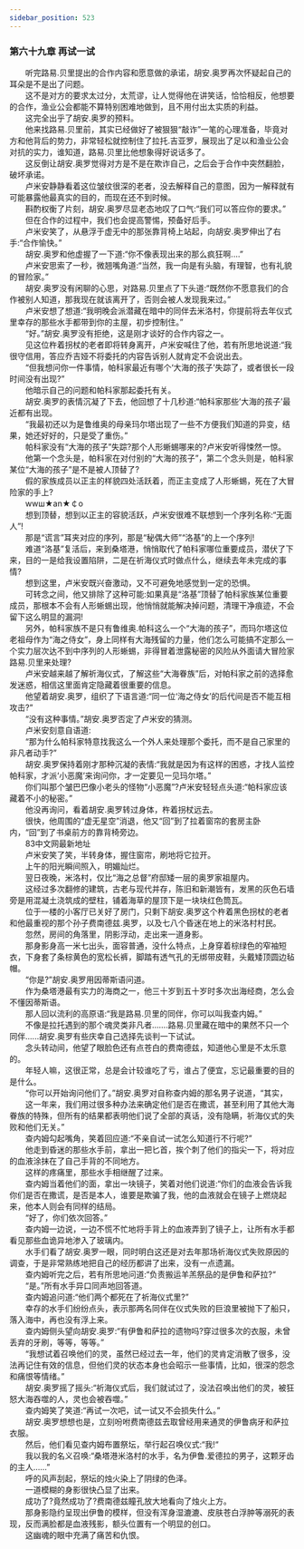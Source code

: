 ```yaml
---
sidebar_position: 523
---
```

### 第六十九章 再试一试  


　　听完路易.贝里提出的合作内容和愿意做的承诺，胡安.奥罗再次怀疑起自己的耳朵是不是出了问题。  
　　这不是对方的要求太过分，太荒谬，让人觉得他在讲笑话，恰恰相反，他想要的合作，渔业公会都能不算特别困难地做到，且不用付出太实质的利益。  
　　这完全出乎了胡安.奥罗的预料。  
　　他来找路易.贝里前，其实已经做好了被狠狠“敲诈”一笔的心理准备，毕竟对方和他背后的势力，非常轻松就控制住了拉托.吉亚罗，展现出了足以和渔业公会对抗的实力，谁知道，路易.贝里比他想象得好说话多了。  
　　这反倒让胡安.奥罗觉得对方是不是在欺诈自己，之后会于合作中突然翻脸，破坏承诺。  
　　卢米安静静看着这位皱纹很深的老者，没去解释自己的意图，因为一解释就有可能暴露他最真实的目的，而现在还不到时候。  
　　斟酌权衡了片刻，胡安.奥罗尽显老态地叹了口气:“我们可以答应你的要求。”  
　　但在合作的过程中，我们也会提高警惕，预备好后手。  
　　卢米安笑了，从悬浮于虚无中的那张靠背椅上站起，向胡安.奥罗伸出了右手:“合作愉快。”  
　　胡安.奥罗和他虚握了一下道:“你不像表现出来的那么疯狂啊.…”  
　　卢米安思索了一秒，微翘嘴角道:“当然，我一向是有头脑，有理智，也有礼貌的冒险家。”  
　　胡安.奥罗没有闲聊的心思，对路易.贝里点了下头道:“既然你不愿意我们的合作被别人知道，那我现在就该离开了，否则会被人发现我来过。”  
　　卢米安想了想道:“我明晚会派潜藏在暗中的同伴去米洛村，你提前将去年仪式里幸存的那些水手都带到你的主屋，初步控制住。”  
　　“好。”胡安.奥罗没有拒绝，这是刚才谈好的合作内容之一。  
　　见这位杵着拐杖的老者即将转身离开，卢米安喊住了他，若有所思地说道:“我很守信用，答应乔吉娅不将委托的内容告诉别人就肯定不会说出去。  
　　“但我想问你一件事情，帕科家最近有哪个‘大海的孩子’失踪了，或者很长一段时间没有出现?”  
　　他暗示自己的问题和帕科家那起委托有关。  
　　胡安.奥罗的表情沉凝了下去，他回想了十几秒道:“帕科家那些‘大海的孩子’最近都有出现。  
　　“我最初还以为是鲁维奥的母亲玛尔塔出现了一些不方便我们知道的异变，结果，她还好好的，只是受了重伤。”  
　　帕科家没有“大海的孩子”失踪?那个人形蜥蜴哪来的?卢米安听得悚然一惊。  
　　他第一个念头是，帕科家在对付别的“大海的孩子”，第二个念头则是，帕科家某位“大海的孩子”是不是被人顶替了?  
　　假的家族成员以正主的样貌四处活跃着，而正主变成了人形蜥蜴，死在了大冒险家的手上?  
　　wwш★an★￠o  
　　想到顶替，想到以正主的容貌活跃，卢米安很难不联想到一个序列名称:“无面人”!  
　　那是“谎言”耳夹对应的序列，那是“秘偶大师”“洛基”的上一个序列!  
　　难道“洛基”复活后，来到桑塔港，悄悄取代了帕科家哪位重要成员，潜伏了下来，目的一是给我设置陷阱，二是在祈海仪式时做点什么，继续去年未完成的事情?  
　　想到这里，卢米安既兴奋激动，又不可避免地感觉到一定的恐惧。  
　　可转念之间，他又排除了这种可能:如果真是“洛基”顶替了帕科家族某位重要成员，那根本不会有人形蜥蜴出现，他悄悄就能解决掉问题，清理干净痕迹，不会留下这么明显的漏洞!  
　　另外，帕科家族不是只有鲁维奥.帕科这么一个“大海的孩子”，而玛尔塔这位老祖母作为“海之侍女”，身上同样有大海残留的力量，他们怎么可能搞不定那么一个实力层次达不到中序列的人形蜥蜴，非得冒着泄露秘密的风险从外面请大冒险家路易.贝里来处理?  
　　卢米安越来越了解祈海仪式，了解这些“大海眷族”后，对帕科家之前的选择愈发迷惑，相信这里面肯定隐藏着很重要的信息。  
　　他望着胡安.奥罗，组织了下语言道:“同一位‘海之侍女’的后代间是否不能互相攻击?”  
　　“没有这种事情。”胡安.奥罗否定了卢米安的猜测。  
　　卢米安刻意自语道:  
　　“那为什么帕科家特意找我这么一个外人来处理那个委托，而不是自己家里的非凡者动手?”  
　　胡安.奥罗保持着刚才那种沉凝的表情:“我就是因为有这样的困惑，才找人监控帕科家，才派‘小恶魔’来询问你，才一定要见一见玛尔塔。”  
　　你们叫那个皱巴巴像小老头的怪物“小恶魔”?卢米安轻轻点头道:“帕科家应该藏着不小的秘密。”  
　　他没再询问，看着胡安.奥罗转过身体，杵着拐杖远去。  
　　很快，他周围的“虚无星空”消退，他又“回”到了拉着窗帘的套房主卧内，“回”到了书桌前方的靠背椅旁边。  
　　83中文网最新地址  
　　卢米安笑了笑，半转身体，握住窗帘，刷地将它拉开。  
　　上午的阳光瞬间照入，明媚灿烂。  
　　翌日夜晚，米洛村，仅比“海之总督”府邸矮一层的奥罗家祖屋内。  
　　这经过多次翻修的建筑，古老与现代并存，陈旧和新潮皆有，发黑的灰色石墙旁是用混凝土浇筑成的壁柱，铺着海草的屋顶下是一块块红色筒瓦。  
　　位于一楼的小客厅已关好了房门，只剩下胡安.奥罗这个杵着黑色拐杖的老者和他最重视的那个孙子费南德兹.奥罗，以及七八个昏迷在地上的米洛村村民。  
　　忽然，房间的角落里，阴影浮动，走出来一道身影。  
　　那身影身高一米七出头，面容普通，没什么特点，上身穿着棕绿色的窄袖短衣，下身套了条棕黄色的宽松长裤，脚踏有透气孔的无绑带皮鞋，头戴矮顶圆边毡帽。  
　　“你是?”胡安.奥罗用因蒂斯语问道。  
　　作为桑塔港最有实力的海商之一，他三十岁到五十岁时多次出海经商，怎么会不懂因蒂斯语。  
　　那人回以流利的高原语:“我是路易.贝里的同伴，你可以叫我查内姆。”  
　　不像是拉托遇到的那个魂灵类非凡者…….路易.贝里藏在暗中的果然不只一个同伴......胡安.奥罗有些庆幸自己选择先谈判一下试试。  
　　念头转动间，他望了眼脸色还有点苍白的费南德兹，知道他心里是不太乐意的。  
　　年轻人嘛，这很正常，总是会计较谁吃了亏，谁占了便宜，忘记最重要的目的是什么。  
　　“你可以开始询问他们了。”胡安.奥罗对自称查内姆的那名男子说道，“其实，  
　　这一年来，我们用过很多种办法来确定他们是否在撒谎，甚至利用了其他大海眷族的特殊，但所有的结果都表明他们说了全部的真话，没有隐瞒，祈海仪式的失败和他们无关。”  
　　查内姆勾起嘴角，笑着回应道:“不亲自试一试怎么知道行不行呢?”  
　　他走到昏迷的那些水手前，拿出一把匕首，挨个刺了他们的指尖一下，将对应的血液涂抹在了自己手背的不同地方。  
　　这样的疼痛里，那些水手相继醒了过来。  
　　查内姆当着他们的面，拿出一块镜子，笑着对他们说道:“你们的血液会告诉我你们是否在撒谎，是否是本人，谁要是欺骗了我，他的血液就会在镜子上燃烧起来，他本人则会有同样的结局。  
　　“好了，你们依次回答。”  
　　查内姆一边说，一边不慌不忙地将手背上的血液弄到了镜子上，让所有水手都看见那些血诡异地渗入了玻璃内。  
　　水手们看了胡安.奥罗一眼，同时明白这还是对去年那场祈海仪式失败原因的调查，于是非常熟练地把自己的经历都讲了出来，没有一点遗漏。  
　　查内姆听完之后，若有所思地问道:“负责搬运羊羔祭品的是伊鲁和萨拉?“  
　　“是。”所有水手异口同声地回答道。  
　　查内姆追问道:“他们两个都死在了祈海仪式里?”  
　　幸存的水手们纷纷点头，表示那两名同伴在仪式失败的巨浪里被抛下了船只，落入海中，再也没有浮上来。  
　　查内姆侧头望向胡安.奥罗:“有伊鲁和萨拉的遗物吗?穿过很多次的衣服，未曾丢弃的牙刷，等等，等等。”  
　　“我想试着召唤他们的灵，虽然已经过去一年，他们的灵肯定消散了很多，没法再记住有效的信息，但他们灵的状态本身也会昭示一些事情，比如，很深的怨念和痛恨等情绪。”  
　　胡安.奥罗摇了摇头:“祈海仪式后，我们就试过了，没法召唤出他们的灵，被狂怒大海吞噬的人，灵也会被吞噬。”  
　　查内姆笑了笑道:“再试一次吧，试一试又不会损失什么。”  
　　胡安.奥罗想想也是，立刻吩咐费南德兹去取曾经用来通灵的伊鲁病牙和萨拉衣服。  
　　然后，他们看见查内姆布置祭坛，举行起召唤仪式:“我!“  
　　我以我的名义召唤:“桑塔港米洛村的水手，名为伊鲁.爱德拉的男子，这颗牙齿的主人……”  
　　呼的风声刮起，祭坛的烛火染上了阴绿的色泽。  
　　一道模糊的身影很快凸显了出来。  
　　成功了?竟然成功了?费南德兹瞳孔放大地看向了烛火上方。  
　　那身影隐约呈现出伊鲁的模样，但没有浑身湿漉漉、皮肤苍白浮肿等溺死的表现，反而满脸都是血液残影，额头位置有一个明显的创口。  
　　这幽魂的眼中充满了痛苦和仇恨。  

